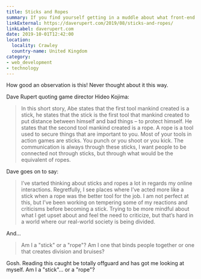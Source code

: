```yaml
---
title: Sticks and Ropes
summary: If you find yourself getting in a muddle about what front-end development entails anymore.
linkExternal: https://daverupert.com/2019/08/sticks-and-ropes/
linkLabel: daverupert.com
date: 2019-10-01T12:42:00
location:
  locality: Crawley
  country-name: United Kingdom
category:
- web_development
- technology
---
```


How good an observation is this! Never thought about it this way.

Dave Rupert quoting game director Hideo Kojima:

> In this short story, Abe states that the first tool mankind created is a stick, he states that the stick is the first tool that mankind created to put distance between himself and bad things – to protect himself. He states that the second tool mankind created is a rope. A rope is a tool used to secure things that are important to you. Most of your tools in action games are sticks. You punch or you shoot or you kick. The communication is always through these sticks, I want people to be connected not through sticks, but through what would be the equivalent of ropes.

Dave goes on to say:

> I’ve started thinking about sticks and ropes a lot in regards my online interactions. Regretfully, I see places where I’ve acted more like a stick when a rope was the better tool for the job. I am not perfect at this, but I’ve been working on tempering some of my reactions and criticisms before becoming a stick. Trying to be more mindful about what I get upset about and feel the need to criticize, but that’s hard in a world where our real-world society is being divided.

And...

> Am I a "stick" or a "rope"? Am I one that binds people together or one that creates division and bruises?

Gosh. Reading this caught be totally offguard and has got me looking at myself. Am I a "stick"... or a "rope"?

